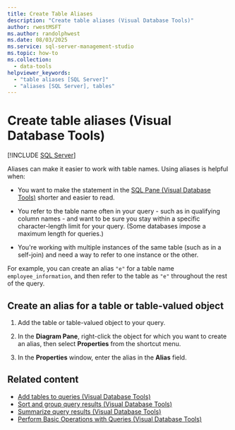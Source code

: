 ```yaml
---
title: Create Table Aliases
description: "Create table aliases (Visual Database Tools)"
author: rwestMSFT
ms.author: randolphwest
ms.date: 08/03/2025
ms.service: sql-server-management-studio
ms.topic: how-to
ms.collection:
  - data-tools
helpviewer_keywords:
  - "table aliases [SQL Server]"
  - "aliases [SQL Server], tables"
---
```

# Create table aliases (Visual Database Tools)

[!INCLUDE [SQL Server](../includes/applies-to-version/sqlserver.md)]

Aliases can make it easier to work with table names. Using aliases is helpful when:

- You want to make the statement in the [SQL Pane (Visual Database Tools)](sql-pane-visual-database-tools.md) shorter and easier to read.

- You refer to the table name often in your query - such as in qualifying column names - and want to be sure you stay within a specific character-length limit for your query. (Some databases impose a maximum length for queries.)

- You're working with multiple instances of the same table (such as in a self-join) and need a way to refer to one instance or the other.

For example, you can create an alias `"e"` for a table name `employee_information`, and then refer to the table as `"e"` throughout the rest of the query.

## Create an alias for a table or table-valued object

1. Add the table or table-valued object to your query.

1. In the **Diagram Pane**, right-click the object for which you want to create an alias, then select **Properties** from the shortcut menu.

1. In the **Properties** window, enter the alias in the **Alias** field.

## Related content

- [Add tables to queries (Visual Database Tools)](add-tables-to-queries-visual-database-tools.md)
- [Sort and group query results (Visual Database Tools)](sort-and-group-query-results-visual-database-tools.md)
- [Summarize query results (Visual Database Tools)](summarize-query-results-visual-database-tools.md)
- [Perform Basic Operations with Queries (Visual Database Tools)](perform-basic-operations-with-queries-visual-database-tools.md)

